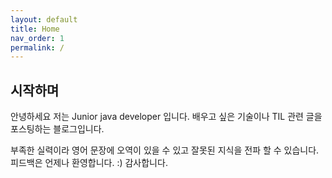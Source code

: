 ```yaml
---
layout: default
title: Home
nav_order: 1
permalink: /
---
```



## 시작하며

안녕하세요 저는 Junior java developer 입니다.
배우고 싶은 기술이나 TIL 관련 글을 포스팅하는 블로그입니다.

부족한 실력이라 영어 문장에 오역이 있을 수 있고 잘못된 지식을 전파 할 수 있습니다.
피드백은 언제나 환영합니다. :)
감사합니다.
